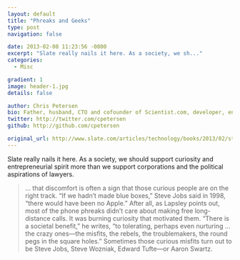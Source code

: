 ```yaml
---
layout: default
title: "Phreaks and Geeks"
type: post
navigation: false

date: 2013-02-08 11:23:56 -0800
excerpt: "Slate really nails it here. As a society, we sh..."
categories:
  - Misc

gradient: 1
image: header-1.jpg
details: false

author: Chris Petersen
bio: Father, husband, CTO and cofounder of Scientist.com, developer, entrepreneur and technologist.
twitter: http://twitter.com/cpetersen
github: http://github.com/cpetersen

original_url: http://www.slate.com/articles/technology/books/2013/02/steve_jobs_and_phone_hacking_exploding_the_phone_by_phil_lapsley_reviewed.single.html
---
```



Slate really nails it here. As a society, we should support curiosity and entrepreneurial spirit more than we support corporations and the political aspirations of lawyers. 

 >... that discomfort is often a sign that those curious people are on the right track. “If we hadn’t made blue boxes,” Steve Jobs said in 1998, “there would have been no Apple.” After all, as Lapsley points out, most of the phone phreaks didn’t care about making free long-distance calls. It was burning curiosity that motivated them. “There is a societal benefit,” he writes, “to tolerating, perhaps even nurturing … the crazy ones—the misfits, the rebels, the troublemakers, the round pegs in the square holes.” Sometimes those curious misfits turn out to be Steve Jobs, Steve Wozniak, Edward Tufte—or Aaron Swartz.

 
